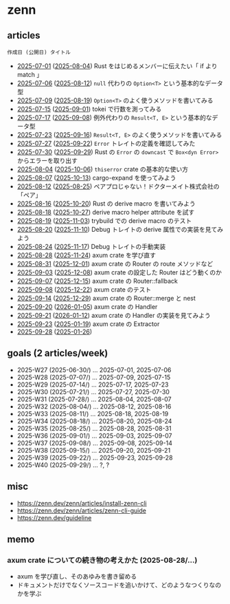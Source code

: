 # zenn

## articles

`作成日 (公開日) タイトル`

- [2025-07-01](articles/269b20722fd9cd.md) ([2025-08-04](https://zenn.dev/doctormate/articles/269b20722fd9cd)) Rust をはじめるメンバーに伝えたい「 if より match 」
- [2025-07-06](articles/7100b404d89917.md) ([2025-08-12](https://zenn.dev/doctormate/articles/7100b404d89917)) `null` 代わりの `Option<T>` という基本的なデータ型
- [2025-07-09](articles/c33520c865d85e.md) ([2025-08-19](https://zenn.dev/doctormate/articles/c33520c865d85e)) `Option<T>` のよく使うメソッドを書いてみる
- [2025-07-15](articles/35e698d10c1388.md) ([2025-09-01](https://zenn.dev/doctormate/articles/35e698d10c1388)) tokei で行数を測ってみる
- [2025-07-17](articles/4d7ef9face7b07.md) ([2025-09-08](https://zenn.dev/doctormate/articles/4d7ef9face7b07)) 例外代わりの `Result<T, E>` という基本的なデータ型
- [2025-07-23](articles/0142554bb24491.md) ([2025-09-16](https://zenn.dev/doctormate/articles/0142554bb24491)) `Result<T, E>` のよく使うメソッドを書いてみる
- [2025-07-27](articles/ab590aca69f16e.md) ([2025-09-22](https://zenn.dev/doctormate/articles/ab590aca69f16e)) `Error` トレイトの定義を確認してみた
- [2025-07-30](articles/6312896db0fbf2.md) ([2025-09-29](https://zenn.dev/doctormate/articles/6312896db0fbf2)) Rust の `Error` の `downcast` で `Box<dyn Error>` からエラーを取り出す
- [2025-08-04](articles/8305782244b7f4.md) ([2025-10-06](https://zenn.dev/doctormate/articles/8305782244b7f4)) `thiserror` crate の基本的な使い方
- [2025-08-07](articles/4d591d072253ca.md) ([2025-10-13](https://zenn.dev/doctormate/articles/4d591d072253ca)) cargo-expand を使ってみよう
- [2025-08-12](articles/a907703cdc03f2.md) ([2025-08-25](https://zenn.dev/doctormate/articles/a907703cdc03f2)) ペアプロじゃない！ドクターメイト株式会社の「ペア」
- [2025-08-16](articles/0a7cc9365d90cd.md) ([2025-10-20](https://zenn.dev/doctormate/articles/0a7cc9365d90cd)) Rust の derive macro を書いてみよう
- [2025-08-18](articles/2832eb691f8fbe.md) ([2025-10-27](https://zenn.dev/doctormate/articles/2832eb691f8fbe)) derive macro helper attribute を試す
- [2025-08-19](articles/884e8f2c258635.md) ([2025-11-03](https://zenn.dev/doctormate/articles/884e8f2c258635)) trybuild での derive macro のテスト
- [2025-08-20](articles/5c561314513dc9.md) ([2025-11-10](https://zenn.dev/doctormate/articles/5c561314513dc9)) Debug トレイトの derive 属性での実装を見てみよう
- [2025-08-24](articles/7debd0b9371b26.md) ([2025-11-17](https://zenn.dev/doctormate/articles/7debd0b9371b26)) Debug トレイトの手動実装
- [2025-08-28](articles/37c97d448cc218.md) ([2025-11-24](https://zenn.dev/doctormate/articles/37c97d448cc218)) axum crate を学び直す
- [2025-08-31](articles/7ccac91c3773d5.md) ([2025-12-01](https://zenn.dev/doctormate/articles/7ccac91c3773d5)) axum crate の Router の route メソッドなど
- [2025-09-03](articles/1f4fc2ba5dc793.md) ([2025-12-08](https://zenn.dev/doctormate/articles/1f4fc2ba5dc793)) axum crate の設定した Router はどう動くのか
- [2025-09-07](articles/b666c9b0e8fe64.md) ([2025-12-15](https://zenn.dev/doctormate/articles/b666c9b0e8fe64)) axum crate の Router::fallback
- [2025-09-08](articles/766e4c71d4970f.md) ([2025-12-22](https://zenn.dev/doctormate/articles/766e4c71d4970f)) axum crate のテスト
- [2025-09-14](articles/504f941834f245.md) ([2025-12-29](https://zenn.dev/doctormate/articles/504f941834f245)) axum crate の Router::merge と nest
- [2025-09-20](articles/5657ef250f7bd2.md) ([2026-01-05](https://zenn.dev/doctormate/articles/5657ef250f7bd2)) axum crate の Handler
- [2025-09-21](articles/7f7114a3b12e87.md) ([2026-01-12](https://zenn.dev/doctormate/articles/7f7114a3b12e87)) axum crate の Handler の実装を見てみよう
- [2025-09-23](articles/10745f66b57301.md) ([2025-01-19](https://zenn.dev/doctormate/articles/10745f66b57301)) axum crate の Extractor
- [2025-09-28](articles/527857bab9cbf1.md) ([2025-01-26](https://zenn.dev/doctormate/articles/527857bab9cbf1))

## goals (2 articles/week)

- 2025-W27 (2025-06-30/) ... 2025-07-01, 2025-07-06
- 2025-W28 (2025-07-07/) ... 2025-07-09, 2025-07-15
- 2025-W29 (2025-07-14/) ... 2025-07-17, 2025-07-23
- 2025-W30 (2025-07-21/) ... 2025-07-27, 2025-07-30
- 2025-W31 (2025-07-28/) ... 2025-08-04, 2025-08-07
- 2025-W32 (2025-08-04/) ... 2025-08-12, 2025-08-16
- 2025-W33 (2025-08-11/) ... 2025-08-18, 2025-08-19
- 2025-W34 (2025-08-18/) ... 2025-08-20, 2025-08-24
- 2025-W35 (2025-08-25/) ... 2025-08-28, 2025-08-31
- 2025-W36 (2025-09-01/) ... 2025-09-03, 2025-09-07
- 2025-W37 (2025-09-08/) ... 2025-09-08, 2025-09-14
- 2025-W38 (2025-09-15/) ... 2025-09-20, 2025-09-21
- 2025-W39 (2025-09-22/) ... 2025-09-23, 2025-09-28
- 2025-W40 (2025-09-29/) ... ?, ?

## misc

- <https://zenn.dev/zenn/articles/install-zenn-cli>
- <https://zenn.dev/zenn/articles/zenn-cli-guide>
- <https://zenn.dev/guideline>

## memo

### axum crate についての続き物の考えかた (2025-08-28/...)

- axum を学び直し、そのあゆみを書き留める
- ドキュメントだけでなくソースコードを追いかけて、どのようなつくりなのかを学ぶ
